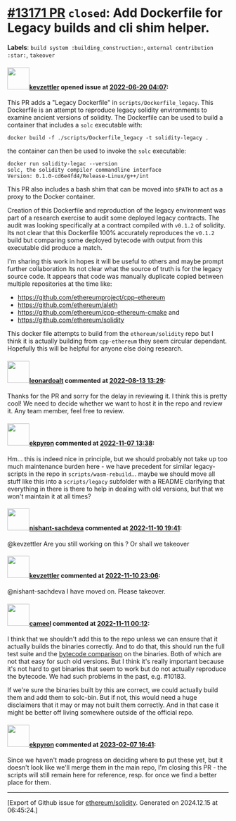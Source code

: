 # [\#13171 PR](https://github.com/ethereum/solidity/pull/13171) `closed`: Add Dockerfile for Legacy builds and cli shim helper. 
**Labels**: `build system :building_construction:`, `external contribution :star:`, `takeover`


#### <img src="https://avatars.githubusercontent.com/u/126209?v=4" width="50">[kevzettler](https://github.com/kevzettler) opened issue at [2022-06-20 04:07](https://github.com/ethereum/solidity/pull/13171):

This PR adds a "Legacy Dockerfile" in `scripts/Dockerfile_legacy`. This Dockerfile is an attempt to reproduce legacy solidity environments to examine ancient versions of solidity. The Dockerfile can be used to build a container that includes a `solc` executable with:

`docker build -f ./scripts/Dockerfile_legacy -t solidity-legacy .`

the container can then be used to invoke the `solc` executable:

```
docker run solidity-legac --version
solc, the solidity compiler commandline interface
Version: 0.1.0-cd6e4fd4/Release-Linux/g++/int
```

This PR also includes a bash shim that can be moved into `$PATH` to act as a proxy to the Docker container.

Creation of this Dockerfile and reproduction of the legacy environment was part of a research exercise to audit some deployed legacy contracts. The audit was looking specifically at a contract compiled with `v0.1.2` of solidity. Its not clear that this Dockerfile 100% accurately reproduces the `v0.1.2` build but comparing some deployed bytecode with output from this executable did produce a match.

I'm sharing this work in hopes it will be useful to others and maybe prompt further collaboration Its not clear what the source of truth is for the legacy source code. It appears that code was manually duplicate copied between multiple repositories at the time like: 
* https://github.com/ethereumproject/cpp-ethereum 
* https://github.com/ethereum/aleth 
* https://github.com/ethereum/cpp-ethereum-cmake 
and
* https://github.com/ethereum/solidity 

This docker file attempts to build from the `ethereum/solidity` repo but I think it is actually building from `cpp-ethereum` they seem circular dependant. Hopefully this will be helpful for anyone else doing research.


#### <img src="https://avatars.githubusercontent.com/u/504195?u=ce2facd14af9fd474ebff49f0d44891f56f7500f&v=4" width="50">[leonardoalt](https://github.com/leonardoalt) commented at [2022-08-13 13:29](https://github.com/ethereum/solidity/pull/13171#issuecomment-1214160128):

Thanks for the PR and sorry for the delay in reviewing it.
I think this is pretty cool! We need to decide whether we want to host it in the repo and review it.
Any team member, feel free to review.

#### <img src="https://avatars.githubusercontent.com/u/1347491?v=4" width="50">[ekpyron](https://github.com/ekpyron) commented at [2022-11-07 13:38](https://github.com/ethereum/solidity/pull/13171#issuecomment-1305630366):

Hm... this is indeed nice in principle, but we should probably not take up too much maintenance burden here - we have precedent for similar legacy-scripts in the repo in ``scripts/wasm-rebuild``... maybe we should move all stuff like this into a ``scripts/legacy`` subfolder with a README clarifying that everything in there is there to help in dealing with old versions, but that we won't maintain it at all times?

#### <img src="https://avatars.githubusercontent.com/u/32475507?u=895c6be4eeeac762d78821aa931cc9b6ac8a78d1&v=4" width="50">[nishant-sachdeva](https://github.com/nishant-sachdeva) commented at [2022-11-10 19:41](https://github.com/ethereum/solidity/pull/13171#issuecomment-1310809458):

@kevzettler Are you still working on this ? Or shall we takeover

#### <img src="https://avatars.githubusercontent.com/u/126209?v=4" width="50">[kevzettler](https://github.com/kevzettler) commented at [2022-11-10 23:06](https://github.com/ethereum/solidity/pull/13171#issuecomment-1311022539):

@nishant-sachdeva I have moved on. Please takeover.

#### <img src="https://avatars.githubusercontent.com/u/137030?v=4" width="50">[cameel](https://github.com/cameel) commented at [2022-11-11 00:12](https://github.com/ethereum/solidity/pull/13171#issuecomment-1311064846):

I think that we shouldn't add this to the repo unless we can ensure that it actually builds the binaries correctly. And to do that, this should run the full test suite and the [bytecode comparison](https://github.com/ethereum/solc-bin/blob/gh-pages/.github/workflows/t-bytecode-compare.yml) on the binaries. Both of which are not that easy for such old versions. But I think it's really important because it's not hard to get binaries that seem to work but do not actually reproduce the bytecode. We had such problems in the past, e.g. #10183.

If we're sure the binaries built by this are correct, we could actually build them and add them to solc-bin. But if not, this would need a huge disclaimers that it may or may not built them correctly. And in that case it might be better off living somewhere outside of the official repo.

#### <img src="https://avatars.githubusercontent.com/u/1347491?v=4" width="50">[ekpyron](https://github.com/ekpyron) commented at [2023-02-07 16:41](https://github.com/ethereum/solidity/pull/13171#issuecomment-1421080436):

Since we haven't made progress on deciding where to put these yet, but it doesn't look like we'll merge them in the main repo, I'm closing this PR - the scripts will still remain here for reference, resp. for once we find a better place for them.


-------------------------------------------------------------------------------



[Export of Github issue for [ethereum/solidity](https://github.com/ethereum/solidity). Generated on 2024.12.15 at 06:45:24.]
